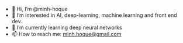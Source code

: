 - 👋 Hi, I’m @minh-hoque
- 👀 I’m interested in AI, deep-learning, machine learning and front end dev.
- 🌱 I’m currently learning deep neural networks
- 📫 How to reach me: minh.hoque@gmail.com

<!---
minh-hoque/minh-hoque is a ✨ special ✨ repository because its `README.md` (this file) appears on your GitHub profile.
You can click the Preview link to take a look at your changes.
--->

